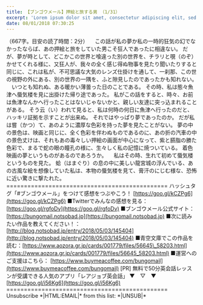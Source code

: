 ```yaml
---
title: 【ブンゴウメール】押絵と旅する男 （1/31）
excerpt: 'Lorem ipsum dolor sit amet, consectetur adipiscing elit, sed do eiusmod tempor incididunt ut labore et dolore magna aliqua. Praesent elementum facilisis leo vel fringilla est ullamcorper eget. At imperdiet dui accumsan sit amet nulla facilisi morbi tempus.'
date: 08/01/2018 07:30:25
---
```


（667字。目安の読了時間：2分） 　この話が私の夢か私の一時的狂気の幻でなかったならば、あの押絵と旅をしていた男こそ狂人であったに相違ない。 だが、夢が時として、どこかこの世界と喰違った別の世界を、チラリと覗（のぞ）かせてくれる様に、又狂人が、我々の全く感じ得ぬ物事を見たり聞いたりすると同じに、これは私が、不可思議な大気のレンズ仕掛けを通して、一刹那、この世の視野の外にある、別の世界の一隅を、ふと隙見したのであったかも知れない。 　いつとも知れぬ、ある暖かい薄曇った日のことである。 その時、私は態々魚津へ蜃気楼を見に出掛けた帰り途であった。 私がこの話をすると、時々、お前は魚津なんかへ行ったことはないじゃないかと、親しい友達に突っ込まれることがある。 そう云（い）われて見ると、私は何時の何日に魚津へ行ったのだと、ハッキリ証拠を示すことが出来ぬ。 それではやっぱり夢であったのか。 だが私は嘗（かつ）て、あのように濃厚な色彩を持った夢を見たことがない。 夢の中の景色は、映画と同じに、全く色彩を伴わぬものであるのに、あの折の汽車の中の景色丈けは、それもあの毒々しい押絵の画面が中心になって、紫と臙脂の勝た色彩で、まるで蛇の眼の瞳孔の様に、生々しく私の記憶に焼ついている。 着色映画の夢というものがあるのであろうか。 　私はその時、生れて初めて蜃気楼というものを見た。 蛤（はまぐり）の息の中に美しい龍宮城の浮んでいる、あの古風な絵を想像していた私は、本物の蜃気楼を見て、膏汗のにじむ様な、恐怖に近い驚きに撃たれた。 ============================================== ハッシュタグ「#ブンゴウメール」をつけて感想をつぶやこう！ [https://goo.gl/kCZPg6](https://goo.gl/kCZPg6) ■Twitterでみんなの感想を見る：[https://goo.gl/rgfoDv](https://goo.gl/rgfoDv) ■ブンゴウメール公式サイト：[https://bungomail.notsobad.jp](https://bungomail.notsobad.jp) ■次に読みたい作品を教えてください！：[http://blog.notsobad.jp/entry/2018/05/03/145404](http://blog.notsobad.jp/entry/2018/05/03/145404) ■青空文庫でこの作品を読む：[https://www.aozora.gr.jp/cards/001779/files/56645\_58203.html](https://www.aozora.gr.jp/cards/001779/files/56645_58203.html) ■運営へのご支援はこちら： [https://www.buymeacoffee.com/bungomail](https://www.buymeacoffee.com/bungomail) \[PR\] 無料で50分英会話レッスンが受講できる人気のアプリ「レアジョブ英会話」 ▼　▽　▼ [https://goo.gl/i56Kg6](https://goo.gl/i56Kg6) ============================================== Unsubscribe \*|HTML:EMAIL|\* from this list: \*|UNSUB|\*